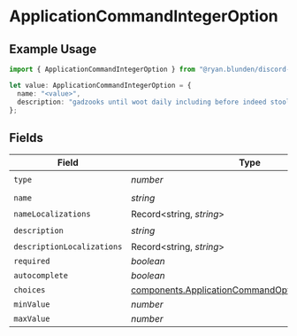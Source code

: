 # ApplicationCommandIntegerOption

## Example Usage

```typescript
import { ApplicationCommandIntegerOption } from "@ryan.blunden/discord-sdk/models/components";

let value: ApplicationCommandIntegerOption = {
  name: "<value>",
  description: "gadzooks until woot daily including before indeed stool safely",
};
```

## Fields

| Field                                                                                                                  | Type                                                                                                                   | Required                                                                                                               | Description                                                                                                            |
| ---------------------------------------------------------------------------------------------------------------------- | ---------------------------------------------------------------------------------------------------------------------- | ---------------------------------------------------------------------------------------------------------------------- | ---------------------------------------------------------------------------------------------------------------------- |
| `type`                                                                                                                 | *number*                                                                                                               | :heavy_check_mark:                                                                                                     | N/A                                                                                                                    |
| `name`                                                                                                                 | *string*                                                                                                               | :heavy_check_mark:                                                                                                     | N/A                                                                                                                    |
| `nameLocalizations`                                                                                                    | Record<string, *string*>                                                                                               | :heavy_minus_sign:                                                                                                     | N/A                                                                                                                    |
| `description`                                                                                                          | *string*                                                                                                               | :heavy_check_mark:                                                                                                     | N/A                                                                                                                    |
| `descriptionLocalizations`                                                                                             | Record<string, *string*>                                                                                               | :heavy_minus_sign:                                                                                                     | N/A                                                                                                                    |
| `required`                                                                                                             | *boolean*                                                                                                              | :heavy_minus_sign:                                                                                                     | N/A                                                                                                                    |
| `autocomplete`                                                                                                         | *boolean*                                                                                                              | :heavy_minus_sign:                                                                                                     | N/A                                                                                                                    |
| `choices`                                                                                                              | [components.ApplicationCommandOptionIntegerChoice](../../models/components/applicationcommandoptionintegerchoice.md)[] | :heavy_minus_sign:                                                                                                     | N/A                                                                                                                    |
| `minValue`                                                                                                             | *number*                                                                                                               | :heavy_minus_sign:                                                                                                     | N/A                                                                                                                    |
| `maxValue`                                                                                                             | *number*                                                                                                               | :heavy_minus_sign:                                                                                                     | N/A                                                                                                                    |